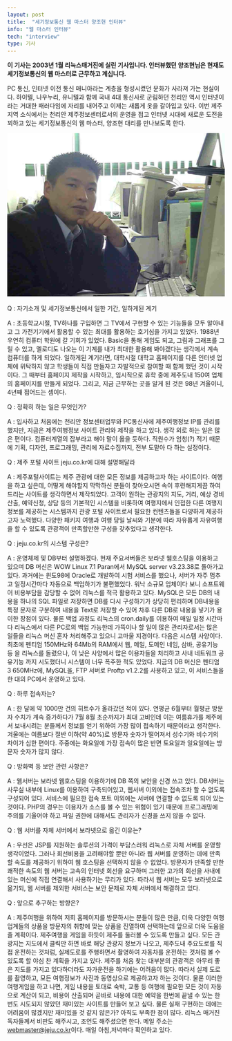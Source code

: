 ```yaml
---
layout: post
title:  "세기정보통신 웹 마스터 양조현 인터뷰"
info: "웹 마스터 인터뷰"
tech: "interview"
type: 기사
---
```


**이 기사는 2003년 1월 리눅스매거진에 실린 기사입니다. 인터뷰했던 양조현님은 현재도 세기정보통신의 웹 마스터로 근무하고 계십니다.**

PC 통신, 인터넷 이전 통신 매니아라는 계층을 형성시켰던 문화가 사라져 가는 현실이다. 하이텔, 나우누리, 유니텔과 함께 국내 4대 통신사로 군림하던 천리안 역시 인터넷이라는 거대한 패러다임에 자리를 내어주고 이제는 새롭게 옷을 갈아입고 있다. 이번 제주 지역 소식에서는 천리안 제주정보센터로서의 운영을 접고 인터넷 시대에 새로운 도전을 꾀하고 있는 세기정보통신의 웹 마스터, 양조현 대리를 만나보도록 한다.

![양조현](/assets/img/interview_webmaster_yang.jpg)


Q : 자기소개 및 세기정보통신에서 일한 기간, 일하게된 계기

A : 초등학교시절, TV하나를 구입하면 그 TV에서 구현할 수 있는 기능들을 모두 알아내고 그 가전기기에서 활용할 수 있는 최대를 활용하는 호기심을 가지고 있었다. 1988년 우연히 컴퓨터 학원에 갈 기회가 있었다. Basic을 통해 게임도 되고, 그림과 그래프를 그릴 수 있고, 멜로디도 나오는 이 기계를 내가 최대한 활용해 봐야겠다는 생각에서 계속 컴퓨터를 하게 되었다. 일하게된 계기라면, 대학시절 대학교 홈페이지를 다른 인터넷 업체에 위탁하지 않고 학생들이 직접 만들자고 자발적으로 참여할 때 함께 했던 것이 시작이다. 그 때부터 홈페이지 제작을 시작하고, 임시직으로 휴학 중에 제주도내 150여 업체의 홈페이지를 만들게 되었다. 그리고, 지금 근무하는 곳을 알게 된 것은 98년 겨울이니, 4년째 접어드는 셈이다.

Q : 정확히 하는 일은 무엇인가?

A : 입사하고 처음에는 천리안 정보센터업무와 PC통신사에 제주여행정보 IP를 관리를 했지만, 지금은 제주여행정보 사이트 관리와 제작을 하고 있다. 생각 외로 하는 일은 많은 편이다. 컴퓨터계열의 잡부라고 해야 말이 옳을 듯하다. 직원수가 엄청(?) 적기 때문에 기획, 디자인, 프로그래밍, 관리에 자료수집까지, 전부 도맡아 다 하는 실정이다.

Q : 제주 포털 사이트 jeju.co.kr에 대해 설명해달라

A : 제주포털사이트는 제주 관광에 대한 모든 정보를 제공하고자 하는 사이트이다. 여행을 하고 싶은데, 어떻게 해야할지 막막하신 분들이 찾아오시면 속이 후련해지게끔 하여 드리는 사이트를 생각하면서 제작되었다. 고객이 원하는 관광지의 지도, 거리, 예상 경비 산출, 예약신청, 상담 등의 기본적인 시스템을 비롯하여 여행지에서 인접한 다른 여행지 정보를 제공하는 시스템까지 관광 포털 사이트로서 필요한 컨텐츠들을 다양하게 제공하고자 노력했다. 다양한 패키지 여행과 여행 당일 날씨와 기분에 따라 자유롭게 자유여행을 할 수 있도록 관광객이 만족할만한 구성을 갖추었다고 생각한다.

Q : jeju.co.kr의 시스템 구성은?

A : 운영체제 및 DB부터 설명하겠다. 현재 주요서버들은 보라넷 웹호스팅을 이용하고 있으며 DB 머신은 WOW Linux 7.1 Paran에서 MySQL server v3.23.38로 돌아가고 있다. 과거에는 윈도98에 Oracle로 개발하여 시험 서비스를 했으나, 서버가 자주 멈추고 일정시간마다 자동으로 백업하기가 불편했었다. 워낙 소규모 업체이다 보니 소프트웨어 비용부담을 감당할 수 없어 리눅스를 적극 활용하고 있다. MySQL은 모든 DB의 내용을 하나의 SQL 파일로 저장하면 DB를 다시 구성하기가 상당히 편리하며 DB내용을 특정 문자로 구분하여 내용을 Text로 저장할 수 있어 차후 다른 DB로 내용을 넣기가 용이한 장점이 있다. 물론 백업 과정도 리눅스의 cron.daily를 이용하여 매일 일정 시간마다 리눅스에서 다른 PC로의 백업 가능한데 가뜩이나 할 일이 많은 관리자로서는 많은 일들을 리눅스 머신 혼자 처리해주고 있으니 고마울 지경이다. 다음은 시스템 사양이다. 최초에 펜티엄 150MHz와 64Mb의 RAM에서 웹, 메일, 도메인 네임, 삼바, 공유기능 등 을 리눅스를 돌렸으나, 이 낮은 사양에서 많은 이용자들을 처리하고 사내 네트워크 공유기능 까지 시도했더니 시스템이 너무 폭주한 적도 있었다. 지금의 DB 머신은 펜티엄 3 650MHz에, MySQL을, FTP 서버로 Proftp v1.2.2를 사용하고 있고, 이 서비스들을 한 대의 PC에서 운영하고 있다.

Q : 하루 접속자는?

A : 한 달에 약 1000만 건의 히트수가 올라갔던 적이 있다. 연평균 6월부터 월평균 방문자 수치가 계속 증가하다가 7월 8월 초순까지가 최대 고비인데 이는 여름휴가를 제주에서 보내시려는 분들께서 정보를 얻기 위하여 가장 많이 접속하기 때문이라고 생각한다. 겨울에는 여름보다 절반 이하(약 40%)로 방문자 숫자가 떨어져서 성수기와 비수기의 차이가 심한 편이다. 주중에는 화요일에 가장 접속이 많은 반면 토요일과 일요일에는 방문자 숫자가 많지 않다.

Q : 방화벽 등 보안 관련 사항은?

A : 웹서버는 보라넷 웹호스팅을 이용하기에 DB 쪽의 보안을 신경 쓰고 있다. DB서버는 사무실 내부에 Linux를 이용하여 구축되어있고, 웹서버 이외에는 접속조차 할 수 없도록 구성되어 있다. 서비스에 필요한 접속 포트 이외에는 서버에 연결할 수 없도록 되어 있는 것이다. PHP의 경우는 이용자가 소스를 볼 수 있는 위험이 있기 때문에 프로그래밍에 주의를 기울어야 하고 파일 권한에 대해서도 관리자가 신경을 쓰지 않을 수 없다.

Q : 웹 서버를 자체 서버에서 보라넷으로 옮긴 이유는?

A : 우선은 JSP를 지원하는 솔루션의 가격이 부담스러워 리눅스로 자체 서버를 운영할 생각이었다. 그러나 회선비용을 고려해야할 뿐만 아니라 웹 서버를 운영하는 데에 만족할 속도를 제공하기 위하여 웹 호스팅을 선택하지 않을 수 없었다. 방문자가 만족할 만한 쾌적한 속도의 웹 서버는 고속의 인터넷 회선을 요구하며 그러한 고가의 회선을 사내에 있는 머신에 직접 연결해서 사용하기는 무리가 있다. 따라서 웹 서버는 모두 보라넷으로 옮기되, 웹 서버를 제외한 서비스는 보안 문제로 자체 서버에서 해결하고 있다.

Q : 앞으로 추구하는 방향은?

A : 제주여행을 위하여 저희 홈페이지를 방문하시는 분들이 많은 만큼, 더욱 다양한 여행업계들의 상품을 방문자의 취향에 맞는 상품을 진열하여 선택하는데 앞으로 더욱 도움을 줄 계획이다. 제주여행을 게임을 하듯이 제주를 둘러볼 수 있도록 만들고 싶다. 모든 관광지는 지도에서 클릭만 하면 바로 해당 관광지 정보가 나오고, 제주도내 주요도로를 직접 운전하는 것처럼, 실제도로를 주행하면서 촬영하여 자동차를 운전하는 것처럼 볼 수 있도록 할 야심 찬 계획을 가지고 있다. 제주를 처음 찾는 대부분의 관광객은 아무리 좋은 지도를 가지고 있다하더라도 자가운전을 하기에는 어려움이 많다. 따라서 실제 도로를 촬영하고, 모든 여행정보가 사진과 동영상으로 제공하고자 하는 것이다. 물론 이러한 여행게임을 하고 나면, 게임 내용을 토대로 숙박, 교통 등 여행에 필요한 모든 것이 자동으로 계산이 되고, 비용이 산출되며 곧바로 내용에 대한 예약을 한번에 끝낼 수 있는 한번도 시도되지 않았던 재미있는 사이트를 만들어 보고 싶다. 물론 실재 구현하는 데에는 어려움이 많겠지만 재미있을 것 같지 않은가? 아직도 부족한 점이 많다. 리눅스 매거진 독자들께서 비판도 해주시고, 조언도 해주셨으면 한다. 메일 주소는 <webmaster@jeju.co.kr>이다. 매일 아침,저녁마다 확인하고 있다.
